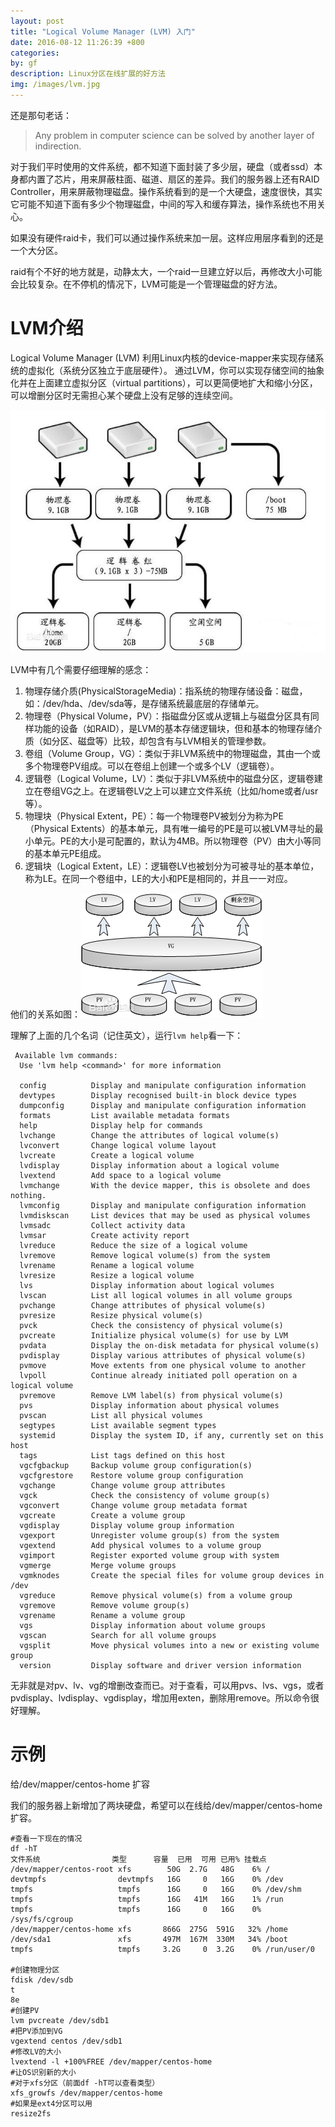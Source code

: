 ```yaml
---
layout: post
title: "Logical Volume Manager (LVM) 入门"
date: 2016-08-12 11:26:39 +800
categories: 
by: gf
description: Linux分区在线扩展的好方法
img: /images/lvm.jpg
---
```


还是那句老话：

> Any problem in computer science can be solved by another layer of indirection.

对于我们平时使用的文件系统，都不知道下面封装了多少层，硬盘（或者ssd）本身都内置了芯片，用来屏蔽柱面、磁道、扇区的差异。我们的服务器上还有RAID Controller，用来屏蔽物理磁盘。操作系统看到的是一个大硬盘，速度很快，其实它可能不知道下面有多少个物理磁盘，中间的写入和缓存算法，操作系统也不用关心。

如果没有硬件raid卡，我们可以通过操作系统来加一层。这样应用层序看到的还是一个大分区。

raid有个不好的地方就是，动静太大，一个raid一旦建立好以后，再修改大小可能会比较复杂。在不停机的情况下，LVM可能是一个管理磁盘的好方法。

# LVM介绍

Logical Volume Manager (LVM) 利用Linux内核的device-mapper来实现存储系统的虚拟化（系统分区独立于底层硬件）。 通过LVM，你可以实现存储空间的抽象化并在上面建立虚拟分区（virtual partitions），可以更简便地扩大和缩小分区，可以增删分区时无需担心某个硬盘上没有足够的连续空间。

![LVM示意图](/images/lvm.jpg)

LVM中有几个需要仔细理解的感念：

1. 物理存储介质(PhysicalStorageMedia)：指系统的物理存储设备：磁盘，如：/dev/hda、/dev/sda等，是存储系统最底层的存储单元。
2. 物理卷（Physical Volume，PV）：指磁盘分区或从逻辑上与磁盘分区具有同样功能的设备（如RAID），是LVM的基本存储逻辑块，但和基本的物理存储介质（如分区、磁盘等）比较，却包含有与LVM相关的管理参数。
3. 卷组（Volume Group，VG）：类似于非LVM系统中的物理磁盘，其由一个或多个物理卷PV组成。可以在卷组上创建一个或多个LV（逻辑卷）。
4. 逻辑卷（Logical Volume，LV）：类似于非LVM系统中的磁盘分区，逻辑卷建立在卷组VG之上。在逻辑卷LV之上可以建立文件系统（比如/home或者/usr等）。
5. 物理块（Physical Extent，PE）：每一个物理卷PV被划分为称为PE（Physical Extents）的基本单元，具有唯一编号的PE是可以被LVM寻址的最小单元。PE的大小是可配置的，默认为4MB。所以物理卷（PV）由大小等同的基本单元PE组成。
6. 逻辑块（Logical Extent，LE）：逻辑卷LV也被划分为可被寻址的基本单位，称为LE。在同一个卷组中，LE的大小和PE是相同的，并且一一对应。

他们的关系如图：![LVM示意图](/images/lvm2.jpg)

理解了上面的几个名词（记住英文），运行`lvm help`看一下：

```
 Available lvm commands:
  Use 'lvm help <command>' for more information

  config          Display and manipulate configuration information
  devtypes        Display recognised built-in block device types
  dumpconfig      Display and manipulate configuration information
  formats         List available metadata formats
  help            Display help for commands
  lvchange        Change the attributes of logical volume(s)
  lvconvert       Change logical volume layout
  lvcreate        Create a logical volume
  lvdisplay       Display information about a logical volume
  lvextend        Add space to a logical volume
  lvmchange       With the device mapper, this is obsolete and does nothing.
  lvmconfig       Display and manipulate configuration information
  lvmdiskscan     List devices that may be used as physical volumes
  lvmsadc         Collect activity data
  lvmsar          Create activity report
  lvreduce        Reduce the size of a logical volume
  lvremove        Remove logical volume(s) from the system
  lvrename        Rename a logical volume
  lvresize        Resize a logical volume
  lvs             Display information about logical volumes
  lvscan          List all logical volumes in all volume groups
  pvchange        Change attributes of physical volume(s)
  pvresize        Resize physical volume(s)
  pvck            Check the consistency of physical volume(s)
  pvcreate        Initialize physical volume(s) for use by LVM
  pvdata          Display the on-disk metadata for physical volume(s)
  pvdisplay       Display various attributes of physical volume(s)
  pvmove          Move extents from one physical volume to another
  lvpoll          Continue already initiated poll operation on a logical volume
  pvremove        Remove LVM label(s) from physical volume(s)
  pvs             Display information about physical volumes
  pvscan          List all physical volumes
  segtypes        List available segment types
  systemid        Display the system ID, if any, currently set on this host
  tags            List tags defined on this host
  vgcfgbackup     Backup volume group configuration(s)
  vgcfgrestore    Restore volume group configuration
  vgchange        Change volume group attributes
  vgck            Check the consistency of volume group(s)
  vgconvert       Change volume group metadata format
  vgcreate        Create a volume group
  vgdisplay       Display volume group information
  vgexport        Unregister volume group(s) from the system
  vgextend        Add physical volumes to a volume group
  vgimport        Register exported volume group with system
  vgmerge         Merge volume groups
  vgmknodes       Create the special files for volume group devices in /dev
  vgreduce        Remove physical volume(s) from a volume group
  vgremove        Remove volume group(s)
  vgrename        Rename a volume group
  vgs             Display information about volume groups
  vgscan          Search for all volume groups
  vgsplit         Move physical volumes into a new or existing volume group
  version         Display software and driver version information
```

无非就是对pv、lv、vg的增删改查而已。对于查看，可以用pvs、lvs、vgs，或者pvdisplay、lvdisplay、vgdisplay，增加用exten，删除用remove。所以命令很好理解。

# 示例

给/dev/mapper/centos-home 扩容

我们的服务器上新增加了两块硬盘，希望可以在线给/dev/mapper/centos-home扩容。

```
#查看一下现在的情况
df -hT
文件系统                类型      容量  已用  可用 已用% 挂载点
/dev/mapper/centos-root xfs        50G  2.7G   48G    6% /
devtmpfs                devtmpfs   16G     0   16G    0% /dev
tmpfs                   tmpfs      16G     0   16G    0% /dev/shm
tmpfs                   tmpfs      16G   41M   16G    1% /run
tmpfs                   tmpfs      16G     0   16G    0% /sys/fs/cgroup
/dev/mapper/centos-home xfs       866G  275G  591G   32% /home
/dev/sda1               xfs       497M  167M  330M   34% /boot
tmpfs                   tmpfs     3.2G     0  3.2G    0% /run/user/0

#创建物理分区
fdisk /dev/sdb
t
8e
#创建PV
lvm pvcreate /dev/sdb1
#把PV添加到VG
vgextend centos /dev/sdb1
#修改LV的大小
lvextend -l +100%FREE /dev/mapper/centos-home
#让OS识别新的大小
#对于xfs分区（前面df -hT可以查看类型）
xfs_growfs /dev/mapper/centos-home
#如果是ext4分区可以用
resize2fs
```

